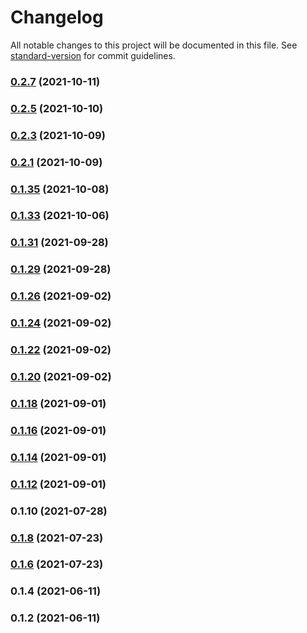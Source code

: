 # Changelog

All notable changes to this project will be documented in this file. See [standard-version](https://github.com/conventional-changelog/standard-version) for commit guidelines.

### [0.2.7](https://github.com/kaeluka/mock-data-gen/compare/v0.2.5...v0.2.7) (2021-10-11)

### [0.2.5](https://github.com/kaeluka/mock-data-gen/compare/v0.2.1...v0.2.5) (2021-10-10)

### [0.2.3](https://github.com/kaeluka/mock-data-gen/compare/v0.2.1...v0.2.3) (2021-10-09)

### [0.2.1](https://github.com/kaeluka/mock-data-gen/compare/v0.1.35...v0.2.1) (2021-10-09)

### [0.1.35](https://github.com/kaeluka/mock-data-gen/compare/v0.1.33...v0.1.35) (2021-10-08)

### [0.1.33](https://github.com/kaeluka/mock-data-gen/compare/v0.1.31...v0.1.33) (2021-10-06)

### [0.1.31](https://github.com/kaeluka/mock-data-gen/compare/v0.1.29...v0.1.31) (2021-09-28)

### [0.1.29](https://github.com/kaeluka/mock-data-gen/compare/v0.1.26...v0.1.29) (2021-09-28)

### [0.1.26](https://github.com/kaeluka/mock-data-gen/compare/v0.1.24...v0.1.26) (2021-09-02)

### [0.1.24](https://github.com/kaeluka/mock-data-gen/compare/v0.1.22...v0.1.24) (2021-09-02)

### [0.1.22](https://github.com/kaeluka/mock-data-gen/compare/v0.1.20...v0.1.22) (2021-09-02)

### [0.1.20](https://github.com/kaeluka/mock-data-gen/compare/v0.1.18...v0.1.20) (2021-09-02)

### [0.1.18](https://github.com/kaeluka/mock-data-gen/compare/v0.1.16...v0.1.18) (2021-09-01)

### [0.1.16](https://github.com/kaeluka/mock-data-gen/compare/v0.1.14...v0.1.16) (2021-09-01)

### [0.1.14](https://github.com/kaeluka/mock-data-gen/compare/v0.1.12...v0.1.14) (2021-09-01)

### [0.1.12](https://github.com/kaeluka/mock-data-gen/compare/v0.1.10...v0.1.12) (2021-09-01)

### 0.1.10 (2021-07-28)

### [0.1.8](https://github.com/kaeluka/mock-data-gen/compare/v0.1.6...v0.1.8) (2021-07-23)

### [0.1.6](https://github.com/kaeluka/mock-data-gen/compare/v0.1.4...v0.1.6) (2021-07-23)

### 0.1.4 (2021-06-11)

### 0.1.2 (2021-06-11)
